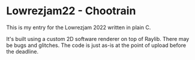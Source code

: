 # Lowrezjam22 - Chootrain
This is my entry for the Lowrezjam 2022 written in plain C.

It's built using a custom 2D software renderer on top of Raylib. There may be bugs and glitches. The code is just as-is at the point of upload before the deadline.

